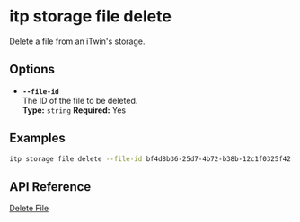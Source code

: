 # itp storage file delete

Delete a file from an iTwin's storage.

## Options

- **`--file-id`**  
  The ID of the file to be deleted.  
  **Type:** `string` **Required:** Yes

## Examples

```bash
itp storage file delete --file-id bf4d8b36-25d7-4b72-b38b-12c1f0325f42
```

## API Reference

[Delete File](https://developer.bentley.com/apis/storage/operations/delete-file/)
